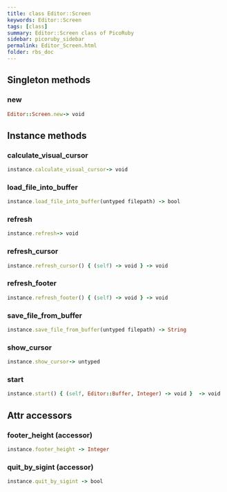 ```yaml
---
title: class Editor::Screen
keywords: Editor::Screen
tags: [class]
summary: Editor::Screen class of PicoRuby
sidebar: picoruby_sidebar
permalink: Editor_Screen.html
folder: rbs_doc
---
```

## Singleton methods
### new

```ruby
Editor::Screen.new-> void
```
## Instance methods
### calculate_visual_cursor

```ruby
instance.calculate_visual_cursor-> void
```
### load_file_into_buffer

```ruby
instance.load_file_into_buffer(untyped filepath) -> bool
```
### refresh

```ruby
instance.refresh-> void
```
### refresh_cursor

```ruby
instance.refresh_cursor() { (self) -> void } -> void
```
### refresh_footer

```ruby
instance.refresh_footer() { (self) -> void } -> void
```
### save_file_from_buffer

```ruby
instance.save_file_from_buffer(untyped filepath) -> String
```
### show_cursor

```ruby
instance.show_cursor-> untyped
```
### start

```ruby
instance.start() { (self, Editor::Buffer, Integer) -> void }  -> void
```
## Attr accessors
### footer_height (accessor)
```ruby
instance.footer_height -> Integer
```
### quit_by_sigint (accessor)
```ruby
instance.quit_by_sigint -> bool
```
